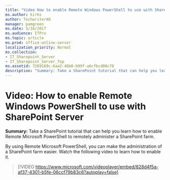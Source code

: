 ```yaml
---
title: "Video How to enable Remote Windows PowerShell to use with SharePoint Server"
ms.author: kirks
author: Techwriter40
manager: pamgreen
ms.date: 5/16/2017
ms.audience: ITPro
ms.topic: article
ms.prod: office-online-server
localization_priority: Normal
ms.collection:
- IT_Sharepoint_Server
- IT_Sharepoint_Server_Top
ms.assetid: 7269169c-6aa2-46b0-b99f-a6cfbcd08c78
description: "Summary: Take a SharePoint tutorial that can help you learn how to enable Remote Microsoft PowerShell to remotely administer a SharePoint farm."
---
```


# Video: How to enable Remote Windows PowerShell to use with SharePoint Server

 **Summary:** Take a SharePoint tutorial that can help you learn how to enable Remote Microsoft PowerShell to remotely administer a SharePoint farm. 
  
By using Remote Microsoft PowerShell, you can make the administration of a SharePoint farm easier. Watch the following video to learn how to enable it.
  
> [!VIDEO https://www.microsoft.com/videoplayer/embed/828d4f5a-af37-4301-b5fe-06ccf79b83c6?autoplay=false]

